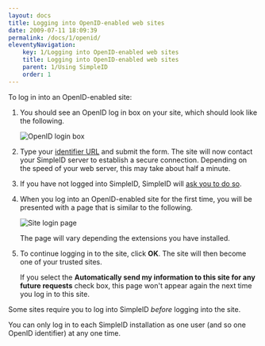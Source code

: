 ```yaml
---
layout: docs
title: Logging into OpenID-enabled web sites
date: 2009-07-11 18:09:39
permalink: /docs/1/openid/
eleventyNavigation:
    key: 1/Logging into OpenID-enabled web sites
    title: Logging into OpenID-enabled web sites
    parent: 1/Using SimpleID
    order: 1
---
```


To log in into an OpenID-enabled site:

1. You should see an OpenID log in box on your site, which should look like the following.

    ![OpenID login box](/assets/files/openid-login-box.png)

2. Type your [identifier URL](/docs/1/identity) and submit the form.  The site will now contact your SimpleID server to establish a secure connection.  Depending on the speed of your web server, this may take about half a minute.

3. If you have not logged into SimpleID, SimpleID will [ask you to do so](/docs/1/login).

4. When you log into an OpenID-enabled site for the first time, you will be presented with a page that is similar to the following.

    ![Site login page](/assets/files/rp.png)

    The page will vary depending the extensions you have installed.

5. To continue logging in to the site, click **OK**.  The site will then become one of your trusted sites.

    If you select the **Automatically send my information to this site for any future requests** check box, this page won't appear again the next time you log in to this site.

<div class="note">

Some sites require you to log into SimpleID *before* logging into the site.

</div>

<div class="warning">You can only log in to each SimpleID installation as one user (and so one OpenID identifier) at any one time.</div>